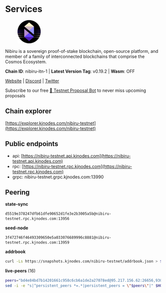 # Services

<figure><img src="https://raw.githubusercontent.com/kj89/cosmos-images/main/logos/nibiru.png" alt=""><figcaption></figcaption></figure>

Nibiru is a sovereign proof-of-stake blockchain, open-source platform,  and member of a family of interconnected blockchains that comprise the Cosmos Ecosystem.

**Chain ID**: nibiru-itn-1 | **Latest Version Tag**: v0.19.2 | **Wasm**: OFF

[Website](https://nibiru.fi) | [Discord](https://discord.gg/nibirufi) | [Twitter](https://twitter.com/NibiruChain)



Subscribe to our free [🤖 Testnet Proposal Bot](https://t.me/kjnodes_testnet_proposal_bot) to never miss upcoming proposals


## Chain explorer
[https://explorer.kjnodes.com/nibiru-testnet](https://explorer.kjnodes.com/nibiru-testnet)

## Public endpoints

* api: [https://nibiru-testnet.api.kjnodes.com](https://nibiru-testnet.api.kjnodes.com)
* rpc: [https://nibiru-testnet.rpc.kjnodes.com](https://nibiru-testnet.rpc.kjnodes.com)
* grpc: nibiru-testnet.grpc.kjnodes.com:13990

## Peering

**state-sync**

```text
d5519e378247dfb61dfe90652d1fe3e2b3005a5b@nibiru-testnet.rpc.kjnodes.com:13956
```

**seed-node**

```text
3f472746f46493309650e5a033076689996c8881@nibiru-testnet.rpc.kjnodes.com:13959
```

**addrbook**
```bash
curl -Ls https://snapshots.kjnodes.com/nibiru-testnet/addrbook.json > $HOME/.nibid/config/addrbook.json
```

**live-peers** (16)
```bash
peers="bd4e84bd7b14201661c958c6cb6a1de2a27078ed@95.217.156.62:26656,930b1eb3f0e57b97574ed44cb53b69fb65722786@144.76.30.36:15662,e1cb0df376c0f88169cb203b304d7cf26b87d1a3@149.102.158.241:26656,b3a2a298c6a84c503253d120e3eee0c54cea90fd@137.184.193.235:20356,c414545b963134299a3c64a7d6386c9c4f7bd417@93.183.208.88:26656,e08089921baf39382920a4028db9e5eebd82f3d7@142.132.199.236:21656,b9f203a7d45a2a2766ff144ea9cc680987886772@85.239.242.186:26656,64fc94a56f69bae2ba8c23bfdf0f0c0ece535e68@184.174.34.119:26656,05b0e8da493f0be9fd94350da52fb59c54cc897f@161.97.150.23:26656,f98a8229e5dc6da6d5e49fd4e115472df3d1773c@95.9.36.100:26656,9616c3f4fe9bac03b8b922286207ea66fb7de01f@93.183.208.86:26656,e2ad22b7cefbddd747c29d90882561e566ff2d3e@65.109.50.106:26656,072975554bef679c2fa798e0e29b7606c2c20073@38.242.248.93:26656,a10fd4adadd7ca8f430ad88ffdc93366e9471b00@149.102.135.51:26656,d5519e378247dfb61dfe90652d1fe3e2b3005a5b@65.109.68.190:13956,88e1a734951a8a4ea3f0b533d8bb49b9a5c24fde@120.226.39.116:16656"
sed -i -e "s|^persistent_peers *=.*|persistent_peers = \"$peers\"|" $HOME/.nibid/config/config.toml
```
